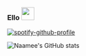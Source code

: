 ### Ello <img src="https://raw.githubusercontent.com/MartinHeinz/MartinHeinz/master/wave.gif" width="30px">


<!--
**Naamee/Naamee** is a ✨ _special_ ✨ repository because its `README.md` (this file) appears on your GitHub profile.

Here are some ideas to get you started:

- 🔭 I’m currently working on ...
- 🌱 I’m currently learning ...
- 👯 I’m looking to collaborate on ...
- 🤔 I’m looking for help with ...
- 💬 Ask me about ...
- 📫 How to reach me: ...
- 😄 Pronouns: ...
- ⚡ Fun fact: ...
-->

[![spotify-github-profile](https://spotify-github-profile.vercel.app/api/view?uid=21fy5xnfk6si3c3ucmkqb3ola&cover_image=true&theme=novatorem)](https://github.com/kittinan/spotify-github-profile)

![Naamee's GitHub stats](https://github-readme-stats.vercel.app/api?username=Naamee&count_private=true&show_icons=true&theme=dracula)





